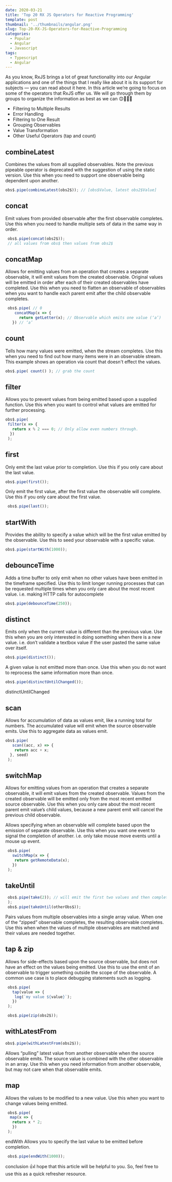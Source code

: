 ```yaml
---
date: 2020-03-21
title: 'Top 20 RX JS Operators for Reactive Programming'
template: post
thumbnail: '../thumbnails/angular.png'
slug: Top-20-RX-JS-Operators-for-Reactive-Programming
categories:
  - Popular
  - Angular
  - Javascript
tags:
  - Typescript
  - Angular
---
```


As you know, RxJS brings a lot of great functionality into our Angular applications and one of the things that I really like about it is its support for subjects — you can read about it here.
In this article we’re going to focus on some of the operators that RxJS offer us. We will go through them by groups to organize the information as best as we can 😊🚀🚀🚀

- Filtering to Multiple Results
- Error Handling 
- Filtering to One Result
- Grouping Observables
- Value Transformation
- Other Useful Operators (tap and count)

combineLatest
-------------

Combines the values from all supplied observables. Note the previous pipeable operator is
deprecated with the suggestion of using the static version. Use this when you need to
support one observable being dependent upon another.
```javascript
obs$.pipe(combineLatest(obs2$)); // [obs$Value, latest obs2$Value]
```

concat
-------

Emit values from provided observable after the first observable completes. Use this when
you need to handle multiple sets of data in the same way in order.
```javascript
 obs$.pipe(concat(obs2$));
 // all values from obs$ then values from obs2$
```

concatMap
----------

Allows for emitting values from an operation that creates a separate observable, it will emit
values from the created observable. Original values will be emitted in order after each of their
created observables have completed. Use this when you need to flatten an observable of
observables when you want to handle each parent emit after the child observable completes.
```javascript
 obs$.pipe( // 0
    concatMap(x => {
      return getLetter(x); // Observable which emits one value (‘a’)
   }) // ‘a’
```
count
-----

Tells how many values were emitted, when the stream completes. Use this when you need
to find out how many items were in an observable stream. This example shows an operation
via count that doesn't effect the values.
```javascript
obs$.pipe( count() ); // grab the count
```
filter
------

Allows you to prevent values from being emitted based upon a supplied function. Use this
when you want to control what values are emitted for further processing.

```javascript
obs$.pipe(
 filter(x => {
   return x % 2 === 0; // Only allow even numbers through.
  })
 );
```

first
-----

Only emit the last value prior to completion. Use this if you only care about the last value.
```javascript
obs$.pipe(first());
```

Only emit the first value, after the first value the observable will complete. Use this if you only
care about the first value.
```javascript
 obs$.pipe(last());
 ```

startWith
---------

Provides the ability to specify a value which will be the first value emitted by the observable.
Use this to seed your observable with a specific value.
```javascript
obs$.pipe(startWith(1000));
```

debounceTime
------------

Adds a time buffer to only emit when no other values have been emitted in the timeframe
specified. Use this to limit longer running processes that can be requested multiple times
when you only care about the most recent value. i.e. making HTTP calls for autocomplete
```javascript
obs$.pipe(debounceTime(250));
```
distinct
--------

Emits only when the current value is different than the previous value. Use this when you are
only interested in doing something when there is a new value. i.e. don’t validate a textbox
value if the user pasted the same value over itself.
```javascript
obs$.pipe(distinct());
```

A given value is not emitted more than once. Use this when you do not want to reprocess
the same information more than once.
```javascript
obs$.pipe(distinctUntilChanged());
```
distinctUntilChanged

scan
----

Allows for accumulation of data as values emit, like a running total for numbers. The
accumulated value will emit when the source observable emits. Use this to aggregate data
as values emit.
```javascript
obs$.pipe(
   scan((acc, x) => {
    return acc + x;
  }, seed)
 );
```
switchMap
---------

Allows for emitting values from an operation that creates a separate observable, it will emit
values from the created observable. Values from the created observable will be emitted only
from the most recent emitted source observable. Use this when you only care about the
most recent parent emit value’s child values, because a new parent emit will cancel the
previous child observable.

Allows specifying when an observable will complete based upon the emission of separate
observable. Use this when you want one event to signal the completion of another. i.e. only
take mouse move events until a mouse up event.
```javascript
 obs$.pipe(
   switchMap(x => {
    return getRemoteData(x);
   })
 );
```

takeUntil
---------
```javascript
 obs$.pipe(take(2)); // will emit the first two values and then complete
 );
 obs$.pipe(takeUntil(otherObs$));
```
Pairs values from multiple observables into a single array value. When one of the “zipped”
observable completes, the resulting observable completes. Use this when when the values of
multiple observables are matched and their values are needed together.

tap & zip
----------

Allows for side-effects based upon the source observable, but does not have an effect on the
values being emitted. Use this to use the emit of an observable to trigger something outside
the scope of the observable. A common use case is to place debugging statements such as
logging.
```javascript
 obs$.pipe(
   tap(value => {
    log(`my value ${value}`);
   })
 );

 obs$.pipe(zip(obs2$));

 ```

withLatestFrom
---------------
```javascript
obs$.pipe(withLatestFrom(obs2$));
```
Allows “pulling” latest value from another observable when the source observable emits. The
source value is combined with the other observable in an array. Use this when you need
information from another observable, but may not care when that observable emits.

map
---

Allows the values to be modified to a new value. Use this when you want to change values
being emitted.
```javascript
 obs$.pipe(
  map(x => {
   return x * 2;
   })
 );
```
endWith
Allows you to specify the last value to be emitted before completion.
```javascript
 obs$.pipe(endWith(1000));
```


conclusion 👍I hope that this article will be helpful to you. So, feel free to use this as a quick refresher resource.